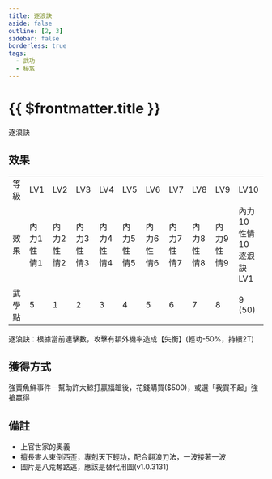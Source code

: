 ```yaml
---
title: 逐浪訣
aside: false
outline: [2, 3]
sidebar: false
borderless: true
tags:
  - 武功
  - 秘笈
---
```


# {{ $frontmatter.title }}

<BookItemIcon :size="`medium`" :needLink="false" :no="7014"></BookItemIcon>

逐浪訣

## 效果

<table>
    <tr>
        <td>等級</td>
        <td>LV1</td>
        <td>LV2</td>
        <td>LV3</td>
        <td>LV4</td>
        <td>LV5</td>
        <td>LV6</td>
        <td>LV7</td>
        <td>LV8</td>
        <td>LV9</td>
        <td>LV10</td>
    </tr>
    <tr>
        <td>效果</td>
        <td>內力1<br>性情1</td>
        <td>內力2<br>性情2</td>
        <td>內力3<br>性情3</td>
        <td>內力4<br>性情4</td>
        <td>內力5<br>性情5</td>
        <td>內力6<br>性情6</td>
        <td>內力7<br>性情7</td>
        <td>內力8<br>性情8</td>
        <td>內力9<br>性情9</td>
        <td>內力10<br>性情10<br>逐浪訣LV1</td>
    </tr>
    <tr>
        <td>武學點</td>
        <td>5</td>
        <td>1</td>
        <td>2</td>
        <td>3</td>
        <td>4</td>
        <td>5</td>
        <td>6</td>
        <td>7</td>
        <td>8</td>
        <td>9 (50)</td>
    </tr>
</table>

逐浪訣：根據當前連擊數，攻擊有額外機率造成【失衡】(輕功-50%，持續2T)

## 獲得方式

強賣魚鮮事件－幫助許大鯨打贏福韞後，花錢購買($500)，或選「我買不起」強搶贏得

## 備註

- 上官世家的奧義
- 擅長害人東倒西歪，專剋天下輕功，配合翻浪刀法，一波接著一波
- 圖片是八荒奪路逃，應該是替代用圖(v1.0.3131)